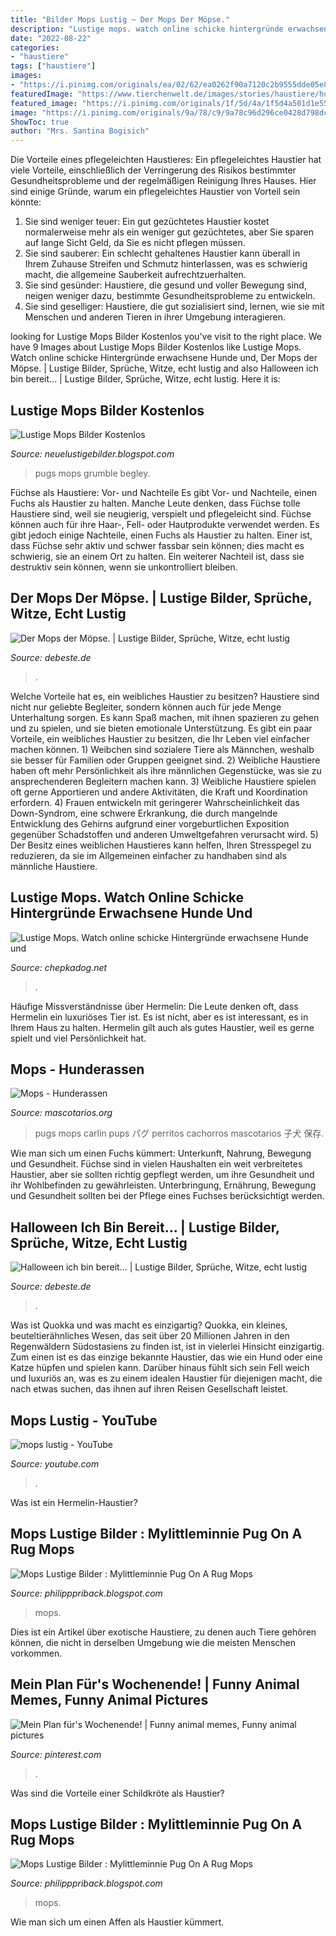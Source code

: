 ```yaml
---
title: "Bilder Mops Lustig ~ Der Mops Der Möpse."
description: "Lustige mops. watch online schicke hintergründe erwachsene hunde und"
date: "2022-08-22"
categories:
- "haustiere"
tags: ["haustiere"]
images:
- "https://i.pinimg.com/originals/ea/02/62/ea0262f90a7120c2b9555dde05e80dd6.jpg"
featuredImage: "https://www.tierchenwelt.de/images/stories/haustiere/hunde/mops_hunde_l.jpg"
featured_image: "https://i.pinimg.com/originals/1f/5d/4a/1f5d4a501d1e552aa694ec2008fe883f.jpg"
image: "https://i.pinimg.com/originals/9a/78/c9/9a78c96d296ce0428d798dc521f89f89.jpg"
ShowToc: true
author: "Mrs. Santina Bogisich"
---
```



Die Vorteile eines pflegeleichten Haustieres:
Ein pflegeleichtes Haustier hat viele Vorteile, einschließlich der Verringerung des Risikos bestimmter Gesundheitsprobleme und der regelmäßigen Reinigung Ihres Hauses. Hier sind einige Gründe, warum ein pflegeleichtes Haustier von Vorteil sein könnte:
1) Sie sind weniger teuer: Ein gut gezüchtetes Haustier kostet normalerweise mehr als ein weniger gut gezüchtetes, aber Sie sparen auf lange Sicht Geld, da Sie es nicht pflegen müssen.
2) Sie sind sauberer: Ein schlecht gehaltenes Haustier kann überall in Ihrem Zuhause Streifen und Schmutz hinterlassen, was es schwierig macht, die allgemeine Sauberkeit aufrechtzuerhalten.
3) Sie sind gesünder: Haustiere, die gesund und voller Bewegung sind, neigen weniger dazu, bestimmte Gesundheitsprobleme zu entwickeln.
4) Sie sind geselliger: Haustiere, die gut sozialisiert sind, lernen, wie sie mit Menschen und anderen Tieren in ihrer Umgebung interagieren.

	

		
looking for Lustige Mops Bilder Kostenlos you've visit to the right place. We have 9 Images about Lustige Mops Bilder Kostenlos like Lustige Mops. Watch online schicke Hintergründe erwachsene Hunde und, Der Mops der Möpse. | Lustige Bilder, Sprüche, Witze, echt lustig and also Halloween ich bin bereit... | Lustige Bilder, Sprüche, Witze, echt lustig. Here it is:
		
    
## Lustige Mops Bilder Kostenlos

<img loading=lazy src="https://www.tierchenwelt.de/images/stories/haustiere/hunde/mops_hunde_l.jpg" onerror="this.onerror=null;this.src='https://tse3.mm.bing.net/th?id=OIP.3M__fxEXC871bO5DbGvh4wHaE8&amp;pid=15.1';" alt="Lustige Mops Bilder Kostenlos">

_Source: neuelustigebilder.blogspot.com_

>pugs mops grumble begley. 

	

Füchse als Haustiere: Vor- und Nachteile
Es gibt Vor- und Nachteile, einen Fuchs als Haustier zu halten. Manche Leute denken, dass Füchse tolle Haustiere sind, weil sie neugierig, verspielt und pflegeleicht sind. Füchse können auch für ihre Haar-, Fell- oder Hautprodukte verwendet werden. Es gibt jedoch einige Nachteile, einen Fuchs als Haustier zu halten. Einer ist, dass Füchse sehr aktiv und schwer fassbar sein können; dies macht es schwierig, sie an einem Ort zu halten. Ein weiterer Nachteil ist, dass sie destruktiv sein können, wenn sie unkontrolliert bleiben.

    
## Der Mops Der Möpse. | Lustige Bilder, Sprüche, Witze, Echt Lustig

<img loading=lazy src="http://debeste.de/m.php?src=ca7b94d2df4551aec91edcda8674e3c37817.jpg" onerror="this.onerror=null;this.src='https://tse4.mm.bing.net/th?id=OIP.3tfk0KK-s0BRnkIOviUdagHaD1&amp;pid=15.1';" alt="Der Mops der Möpse. | Lustige Bilder, Sprüche, Witze, echt lustig">

_Source: debeste.de_

>. 

	

Welche Vorteile hat es, ein weibliches Haustier zu besitzen?
Haustiere sind nicht nur geliebte Begleiter, sondern können auch für jede Menge Unterhaltung sorgen. Es kann Spaß machen, mit ihnen spazieren zu gehen und zu spielen, und sie bieten emotionale Unterstützung. Es gibt ein paar Vorteile, ein weibliches Haustier zu besitzen, die Ihr Leben viel einfacher machen können. 1) Weibchen sind sozialere Tiere als Männchen, weshalb sie besser für Familien oder Gruppen geeignet sind. 2) Weibliche Haustiere haben oft mehr Persönlichkeit als ihre männlichen Gegenstücke, was sie zu ansprechenderen Begleitern machen kann. 3) Weibliche Haustiere spielen oft gerne Apportieren und andere Aktivitäten, die Kraft und Koordination erfordern. 4) Frauen entwickeln mit geringerer Wahrscheinlichkeit das Down-Syndrom, eine schwere Erkrankung, die durch mangelnde Entwicklung des Gehirns aufgrund einer vorgeburtlichen Exposition gegenüber Schadstoffen und anderen Umweltgefahren verursacht wird. 5) Der Besitz eines weiblichen Haustieres kann helfen, Ihren Stresspegel zu reduzieren, da sie im Allgemeinen einfacher zu handhaben sind als männliche Haustiere.

    
## Lustige Mops. Watch Online Schicke Hintergründe Erwachsene Hunde Und

<img loading=lazy src="http://cdn02.chepkadog.net/1366/554-lustige-mops.jpg" onerror="this.onerror=null;this.src='https://tse1.mm.bing.net/th?id=OIP.8D-ZGIEtkvPjA4BA-dW5-AHaE8&amp;pid=15.1';" alt="Lustige Mops. Watch online schicke Hintergründe erwachsene Hunde und">

_Source: chepkadog.net_

>. 

	

Häufige Missverständnisse über Hermelin:
Die Leute denken oft, dass Hermelin ein luxuriöses Tier ist. Es ist nicht, aber es ist interessant, es in Ihrem Haus zu halten. Hermelin gilt auch als gutes Haustier, weil es gerne spielt und viel Persönlichkeit hat.

    
## Mops - Hunderassen

<img loading=lazy src="https://www.mascotarios.org/wp-content/gallery/pug/pug11.jpg" onerror="this.onerror=null;this.src='https://tse4.mm.bing.net/th?id=OIP.9f9xoXuVyWD1Js2BIp5v9wHaHB&amp;pid=15.1';" alt="Mops - Hunderassen">

_Source: mascotarios.org_

>pugs mops carlin pups パグ perritos cachorros mascotarios 子犬 保存. 

	

Wie man sich um einen Fuchs kümmert: Unterkunft, Nahrung, Bewegung und Gesundheit.
Füchse sind in vielen Haushalten ein weit verbreitetes Haustier, aber sie sollten richtig gepflegt werden, um ihre Gesundheit und ihr Wohlbefinden zu gewährleisten. Unterbringung, Ernährung, Bewegung und Gesundheit sollten bei der Pflege eines Fuchses berücksichtigt werden.

    
## Halloween Ich Bin Bereit... | Lustige Bilder, Sprüche, Witze, Echt Lustig

<img loading=lazy src="http://debeste.de/upload/03170878f3f6214c6661ed5c64d2a6d47072.jpg" onerror="this.onerror=null;this.src='https://tse1.mm.bing.net/th?id=OIP.urtJ0cdZcoZmlxmFpbDm2AHaKL&amp;pid=15.1';" alt="Halloween ich bin bereit... | Lustige Bilder, Sprüche, Witze, echt lustig">

_Source: debeste.de_

>. 

	

Was ist Quokka und was macht es einzigartig?
Quokka, ein kleines, beuteltierähnliches Wesen, das seit über 20 Millionen Jahren in den Regenwäldern Südostasiens zu finden ist, ist in vielerlei Hinsicht einzigartig. Zum einen ist es das einzige bekannte Haustier, das wie ein Hund oder eine Katze hüpfen und spielen kann. Darüber hinaus fühlt sich sein Fell weich und luxuriös an, was es zu einem idealen Haustier für diejenigen macht, die nach etwas suchen, das ihnen auf ihren Reisen Gesellschaft leistet.

    
## Mops Lustig - YouTube

<img loading=lazy src="https://i.ytimg.com/vi/Pw_OSDDR7AE/maxresdefault.jpg" onerror="this.onerror=null;this.src='https://tse3.mm.bing.net/th?id=OIP.1nuufUEgfuSp5zLUjlcapgHaEK&amp;pid=15.1';" alt="mops lustig - YouTube">

_Source: youtube.com_

>. 

	

Was ist ein Hermelin-Haustier?

    
## Mops Lustige Bilder : Mylittleminnie Pug On A Rug Mops

<img loading=lazy src="https://i.pinimg.com/originals/9a/78/c9/9a78c96d296ce0428d798dc521f89f89.jpg" onerror="this.onerror=null;this.src='https://tse4.mm.bing.net/th?id=OIP.fWBK8Qle4y4BKZHTSzyBegHaHS&amp;pid=15.1';" alt="Mops Lustige Bilder : Mylittleminnie Pug On A Rug Mops">

_Source: philipppriback.blogspot.com_

>mops. 

	

Dies ist ein Artikel über exotische Haustiere, zu denen auch Tiere gehören können, die nicht in derselben Umgebung wie die meisten Menschen vorkommen.

    
## Mein Plan Für&#039;s Wochenende! | Funny Animal Memes, Funny Animal Pictures

<img loading=lazy src="https://i.pinimg.com/originals/1f/5d/4a/1f5d4a501d1e552aa694ec2008fe883f.jpg" onerror="this.onerror=null;this.src='https://tse3.mm.bing.net/th?id=OIP.3K5eJT7SyG8T0SXcu6NF8AHaJF&amp;pid=15.1';" alt="Mein Plan für&#039;s Wochenende! | Funny animal memes, Funny animal pictures">

_Source: pinterest.com_

>. 

	

Was sind die Vorteile einer Schildkröte als Haustier?

    
## Mops Lustige Bilder : Mylittleminnie Pug On A Rug Mops

<img loading=lazy src="https://i.pinimg.com/originals/ea/02/62/ea0262f90a7120c2b9555dde05e80dd6.jpg" onerror="this.onerror=null;this.src='https://tse1.mm.bing.net/th?id=OIP.qMX9TDfXOpzrl_8yb8oDogHaGK&amp;pid=15.1';" alt="Mops Lustige Bilder : Mylittleminnie Pug On A Rug Mops">

_Source: philipppriback.blogspot.com_

>mops. 

	

Wie man sich um einen Affen als Haustier kümmert.


